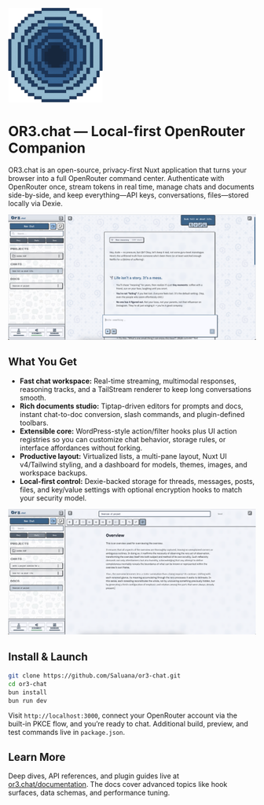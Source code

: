 ![OR3.chat logo](public/logos/logo-192.png)

# OR3.chat — Local-first OpenRouter Companion

OR3.chat is an open-source, privacy-first Nuxt application that turns your browser into a full OpenRouter command center. Authenticate with OpenRouter once, stream tokens in real time, manage chats and documents side-by-side, and keep everything—API keys, conversations, files—stored locally via Dexie.

![Chat workspace](public/screenshots/chat-screenshot.png)

## What You Get

-   **Fast chat workspace:** Real-time streaming, multimodal responses, reasoning tracks, and a TailStream renderer to keep long conversations smooth.
-   **Rich documents studio:** Tiptap-driven editors for prompts and docs, instant chat-to-doc conversion, slash commands, and plugin-defined toolbars.
-   **Extensible core:** WordPress-style action/filter hooks plus UI action registries so you can customize chat behavior, storage rules, or interface affordances without forking.
-   **Productive layout:** Virtualized lists, a multi-pane layout, Nuxt UI v4/Tailwind styling, and a dashboard for models, themes, images, and workspace backups.
-   **Local-first control:** Dexie-backed storage for threads, messages, posts, files, and key/value settings with optional encryption hooks to match your security model.

![Documents editor](public/screenshots/editor-screenshot.png)

## Install & Launch

```bash
git clone https://github.com/Saluana/or3-chat.git
cd or3-chat
bun install
bun run dev
```

Visit `http://localhost:3000`, connect your OpenRouter account via the built-in PKCE flow, and you’re ready to chat. Additional build, preview, and test commands live in `package.json`.

## Learn More

Deep dives, API references, and plugin guides live at [or3.chat/documentation](https://or3.chat/documentation). The docs cover advanced topics like hook surfaces, data schemas, and performance tuning.
